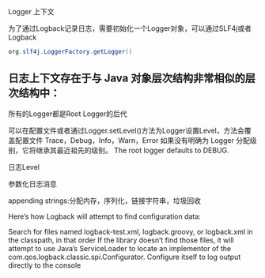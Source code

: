 

Logger 上下文

为了通过Logback记录日志，需要初始化一个Logger对象，可以通过SLF4j或者Logback
```java
org.slf4j.LoggerFactory.getLogger()
```

日志上下文存在于与 Java 对象层次结构非常相似的层次结构中：
- 


所有的Logger都是Root Logger的后代

可以在配置文件或者通过Logger.setLevel()方法为Logger设置Level，方法会覆盖配置文件
Trace，Debug，Info，Warn，Error
如果没有明确为 Logger 分配级别，它将继承其最近祖先的级别。
The root logger defaults to DEBUG. 

日志Level

参数化日志消息

appending strings:分配内存，序列化，链接字符串，垃圾回收


Here’s how Logback will attempt to find configuration data:

Search for files named logback-test.xml, logback.groovy, or logback.xml in the classpath, in that order
If the library doesn’t find those files, it will attempt to use Java’s ServiceLoader to locate an implementor of the com.qos.logback.classic.spi.Configurator.
Configure itself to log output directly to the console



